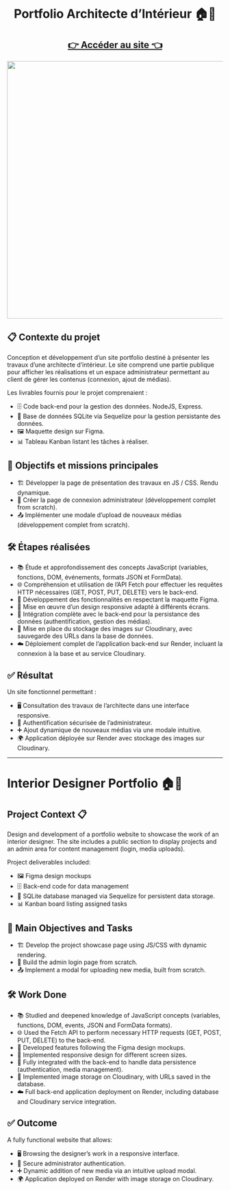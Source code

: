 <h1 align="center"> Portfolio Architecte d’Intérieur 🏠🎨 </h1>

<h2 align="center"> <a href="https://mon-vieux-grimoire-xggk.onrender.com"> 👉 Accéder au site 👈 </a>  </h2> 
<p align="center">
<img src="https://i.imgur.com/H1xmSir.png" width="600" />
</p>

## 📋 Contexte du projet 
Conception et développement d’un site portfolio destiné à présenter les travaux d’une architecte d’intérieur.
Le site comprend une partie publique pour afficher les réalisations et un espace administrateur permettant au client de gérer les contenus (connexion, ajout de médias).

Les livrables fournis pour le projet comprenaient :
- 🗄️ Code back-end pour la gestion des données. NodeJS, Express.
- 💾 Base de données SQLite via Sequelize pour la gestion persistante des données.
- 🖼️ Maquette design sur Figma.
- 📊 Tableau Kanban listant les tâches à réaliser.

## 🎯 Objectifs et missions principales 
- 🏗️ Développer la page de présentation des travaux en JS / CSS. Rendu dynamique.
- 🔐 Créer la page de connexion administrateur (développement complet from scratch).
- 📤 Implémenter une modale d’upload de nouveaux médias (développement complet from scratch).

## 🛠️ Étapes réalisées 
- 📚 Étude et approfondissement des concepts JavaScript (variables, fonctions, DOM, événements, formats JSON et FormData).
- 🌐 Compréhension et utilisation de l’API Fetch pour effectuer les requêtes HTTP nécessaires (GET, POST, PUT, DELETE) vers le back-end.
- 🎨 Développement des fonctionnalités en respectant la maquette Figma.
- 📱 Mise en œuvre d’un design responsive adapté à différents écrans.
- 🔄 Intégration complète avec le back-end pour la persistance des données (authentification, gestion des médias).
- 💾 Mise en place du stockage des images sur Cloudinary, avec sauvegarde des URLs dans la base de données.
- ☁️ Déploiement complet de l’application back-end sur Render, incluant la connexion à la base et au service Cloudinary.

## ✅ Résultat 
Un site fonctionnel permettant :
- 🖥️ Consultation des travaux de l’architecte dans une interface responsive.
- 🔐 Authentification sécurisée de l’administrateur.
- ➕ Ajout dynamique de nouveaux médias via une modale intuitive.
- 🌍 Application déployée sur Render avec stockage des images sur Cloudinary.
-----------------------------------------------------------------------------------------------------------------------

# Interior Designer Portfolio 🏠🎨

## Project Context 📋
Design and development of a portfolio website to showcase the work of an interior designer.
The site includes a public section to display projects and an admin area for content management (login, media uploads).

Project deliverables included:
- 🖼️ Figma design mockups
- 🗄️ Back-end code for data management
- 💾 SQLite database managed via Sequelize for persistent data storage.
- 📊 Kanban board listing assigned tasks

## 🎯 Main Objectives and Tasks 
- 🏗️ Develop the project showcase page using JS/CSS with dynamic rendering.
- 🔐 Build the admin login page from scratch.
- 📤 Implement a modal for uploading new media, built from scratch.

## 🛠️ Work Done 
- 📚 Studied and deepened knowledge of JavaScript concepts (variables, functions, DOM, events, JSON and FormData formats).
- 🌐 Used the Fetch API to perform necessary HTTP requests (GET, POST, PUT, DELETE) to the back-end.
- 🎨 Developed features following the Figma design mockups.
- 📱 Implemented responsive design for different screen sizes.
- 🔄 Fully integrated with the back-end to handle data persistence (authentication, media management).
- 💾 Implemented image storage on Cloudinary, with URLs saved in the database.
- ☁️ Full back-end application deployment on Render, including database and Cloudinary service integration.

## ✅ Outcome 
A fully functional website that allows:
- 🖥️ Browsing the designer’s work in a responsive interface.
- 🔐 Secure administrator authentication.
- ➕ Dynamic addition of new media via an intuitive upload modal.
- 🌍 Application deployed on Render with image storage on Cloudinary.



